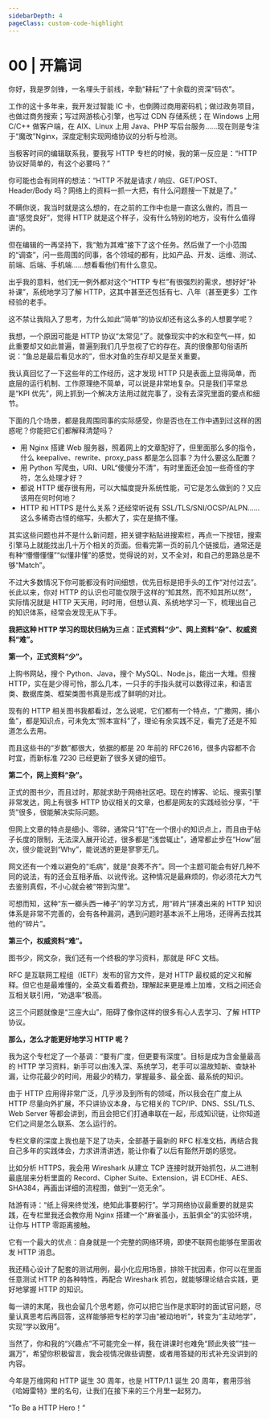```yaml
---
sidebarDepth: 4
pageClass: custom-code-highlight
---
```


# 00 | 开篇词

你好，我是罗剑锋，一名埋头于前线，辛勤“耕耘”了十余载的资深“码农”。

工作的这十多年来，我开发过智能 IC 卡，也倒腾过商用密码机；做过政务项目，也做过商务搜索；写过网游核心引擎，也写过 CDN 存储系统；在 Windows 上用 C/C++ 做客户端，在 AIX、Linux 上用 Java、PHP 写后台服务……现在则是专注于“魔改”Nginx，深度定制实现网络协议的分析与检测。

当极客时间的编辑联系我，要我写 HTTP 专栏的时候，我的第一反应是：“HTTP 协议好简单的，有这个必要吗？”

你可能也会有同样的想法：“HTTP 不就是请求 / 响应、GET/POST、Header/Body 吗？网络上的资料一抓一大把，有什么问题搜一下就是了。”

不瞒你说，我当时就是这么想的，在之前的工作中也是一直这么做的，而且一直“感觉良好”，觉得 HTTP 就是这个样子，没有什么特别的地方，没有什么值得讲的。

但在编辑的一再坚持下，我“勉为其难”接下了这个任务。然后做了一个小范围的“调查”，问一些周围的同事，各个领域的都有，比如产品、开发、运维、测试、前端、后端、手机端……想看看他们有什么意见。

出乎我的意料，他们无一例外都对这个“HTTP 专栏”有很强烈的需求，想好好“补补课”，系统地学习了解 HTTP，这其中甚至还包括有七、八年（甚至更多）工作经验的老手。

这不禁让我陷入了思考，为什么如此“简单”的协议却还有这么多的人想要学呢？

我想，一个原因可能是 HTTP 协议“太常见”了。就像现实中的水和空气一样，如此重要却又如此普遍，普遍到我们几乎忽视了它的存在。真的很像那句俗语所说：“鱼总是最后看见水的”，但水对鱼的生存却又是至关重要。

我认真回忆了一下这些年的工作经历，这才发现 HTTP 只是表面上显得简单，而底层的运行机制、工作原理绝不简单，可以说是非常地复杂。只是我们平常总是“KPI 优先”，网上抓到一个解决方法用过就完事了，没有去深究里面的要点和细节。

下面的几个场景，都是我周围同事的实际感受，你是否也在工作中遇到过这样的困惑呢？你能把它们都解释清楚吗？

- 用 Nginx 搭建 Web 服务器，照着网上的文章配好了，但里面那么多的指令，什么 keepalive、rewrite、proxy_pass 都是怎么回事？为什么要这么配置？
- 用 Python 写爬虫，URI、URL“傻傻分不清”，有时里面还会加一些奇怪的字符，怎么处理才好？
- 都说 HTTP 缓存很有用，可以大幅度提升系统性能，可它是怎么做到的？又应该用在何时何地？
- HTTP 和 HTTPS 是什么关系？还经常听说有 SSL/TLS/SNI/OCSP/ALPN……这么多稀奇古怪的缩写，头都大了，实在是搞不懂。

其实这些问题也并不是什么新问题，把关键字粘贴进搜索栏，再点一下按钮，搜索引擎马上就能找出几十万个相关的页面。但看完第一页的前几个链接后，通常还是有种“懵懵懂懂”“似懂非懂”的感觉，觉得说的对，又不全对，和自己的思路总是不够“Match”。


不过大多数情况下你可能都没有时间细想，优先目标是把手头的工作“对付过去”。长此以来，你对 HTTP 的认识也可能仅限于这样的“知其然，而不知其所以然”，实际情况就是 HTTP 天天用，时时用，但想认真、系统地学习一下，梳理出自己的知识体系，经常会发现无从下手。

**我把这种 HTTP 学习的现状归纳为三点：正式资料“少”、网上资料“杂”、权威资料“难”。**


**第一个，正式资料“少”。**

上购书网站，搜个 Python、Java，搜个 MySQL、Node.js，能出一大堆。但搜 HTTP，实在是少得可怜，那么几本，一只手的手指头就可以数得过来，和语言类、数据库类、框架类图书真是形成了鲜明的对比。

现有的 HTTP 相关图书我都看过，怎么说呢，它们都有一个特点，“广撒网，捕小鱼”，都是知识点，可未免太“照本宣科”了，理论有余实践不足，看完了还是不知道怎么去用。

而且这些书的“岁数”都很大，依据的都是 20 年前的 RFC2616，很多内容都不合时宜，而新标准 7230 已经更新了很多关键的细节。


**第二个，网上资料“杂”。**

正式的图书少，而且过时，那就求助于网络社区吧。现在的博客、论坛、搜索引擎非常发达，网上有很多 HTTP 协议相关的文章，也都是网友的实践经验分享，“干货”很多，很能解决实际问题。

但网上文章的特点是细小、零碎，通常只“钉”在一个很小的知识点上，而且由于帖子长度的限制，无法深入展开论述，很多都是“浅尝辄止”，通常都止步在“How”层次，很少能说到“Why”，能说透的更是寥寥无几。

网文还有一个难以避免的“毛病”，就是“良莠不齐”。同一个主题可能会有好几种不同的说法，有的还会互相矛盾、以讹传讹。这种情况是最麻烦的，你必须花大力气去鉴别真假，不小心就会被“带到沟里”。

可想而知，这种“东一榔头西一棒子”的学习方式，用“碎片”拼凑出来的 HTTP 知识体系是非常不完善的，会有各种漏洞，遇到问题时基本派不上用场，还得再去找其他的“碎片”。


**第三个，权威资料“难”。**

图书少，网文杂，我们还有一个终极的学习资料，那就是 RFC 文档。

RFC 是互联网工程组（IETF）发布的官方文件，是对 HTTP 最权威的定义和解释。但它也是最难懂的，全英文看着费劲，理解起来更是难上加难，文档之间还会互相关联引用，“劝退率”极高。

这三个问题就像是“三座大山”，阻碍了像你这样的很多有心人去学习、了解 HTTP 协议。


**那么，怎么才能更好地学习 HTTP 呢？**

我为这个专栏定了一个基调：“要有广度，但更要有深度”。目标是成为含金量最高的 HTTP 学习资料，新手可以由浅入深、系统学习，老手可以温故知新、查缺补漏，让你花最少的时间，用最少的精力，掌握最多、最全面、最系统的知识。

由于 HTTP 应用得非常广泛，几乎涉及到所有的领域，所以我会在广度上从 HTTP 尽量向外扩展，不只讲协议本身，与它相关的 TCP/IP、DNS、SSL/TLS、Web Server 等都会讲到，而且会把它们打通串联在一起，形成知识链，让你知道它们之间是怎么联系、怎么运行的。

专栏文章的深度上我也是下足了功夫，全部基于最新的 RFC 标准文档，再结合我自己多年的实践体会，力求讲清讲透，能让你看了以后有豁然开朗的感觉。

比如分析 HTTPS，我会用 Wireshark 从建立 TCP 连接时就开始抓包，从二进制最底层来分析里面的 Record、Cipher Suite、Extension，讲 ECDHE、AES、SHA384，再画出详细的流程图，做到“一览无余”。

陆游有诗：“纸上得来终觉浅，绝知此事要躬行”。学习网络协议最重要的就是实践，在专栏里我还会教你用 Nginx 搭建一个“麻雀虽小，五脏俱全”的实验环境，让你与 HTTP 零距离接触。

它有一个最大的优点：自身就是一个完整的网络环境，即使不联网也能够在里面收发 HTTP 消息。

我还精心设计了配套的测试用例，最小化应用场景，排除干扰因素，你可以在里面任意测试 HTTP 的各种特性，再配合 Wireshark 抓包，就能够理论结合实践，更好地掌握 HTTP 的知识。

每一讲的末尾，我也会留几个思考题，你可以把它当作是求职时的面试官问题，尽量认真思考后再回答，这样能够把专栏的学习由“被动地听”，转变为“主动地学”，实现“学以致用”。

当然了，你和我的“兴趣点”不可能完全一样，我在讲课时也难免“顾此失彼”“挂一漏万”，希望你积极留言，我会视情况做些调整，或者用答疑的形式补充没讲到的内容。

今年是万维网和 HTTP 诞生 30 周年，也是 HTTP/1.1 诞生 20 周年，套用莎翁《哈姆雷特》里的名句，让我们在接下来的三个月里一起努力。

“To Be a HTTP Hero！”